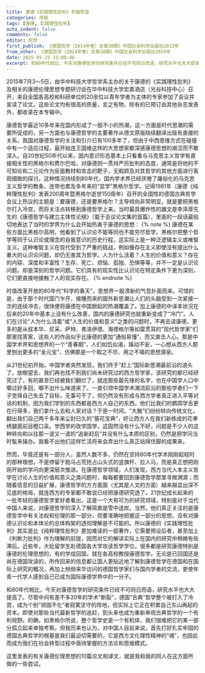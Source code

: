 ```yaml
---
title: 康德《实践理性批判》专辑导语
categories: 序跋
tags: [康德, 实践理性批判]
auto_indent: false
comments: false
editor: 皎然
first_publish: 《德国哲学（2014年卷）总第30期》中国社会科学出版社2015年
from_other: 《德国哲学（2014年卷）总第30期》中国社会科学出版社2015年
date: 2025-05-25 15:00:46
excerpt: 和80年代相比，今天对康德哲学的研究条件已经不可同日而语，研究水平也大大提高了。尽管中间有差不多20年的学术“断裂”，德国“古典”哲学整个被打入了冷宫，成为个别“顽固不化”者寂寞坚守的阵地，但实际上它正在积累自己东山再起的资本。即使对那些当代最新哲学的追赶，到头来也成为重新审视古典哲学的一个有利视野。
---
```

2015年7月3～5日，由华中科技大学哲学系主办的关于康德的《实践理性批判》及相关的康德伦理思想专题研讨会在华中科技大学宏嘉酒店（光谷科技中心）召开，来自全国各高校和科研单位的20余位以青年学者为主体的专家参加了会议并宣读了论文。这些论文均有很高的质量，言之有物，除有的已预订由其他杂志发表外，都收录在本专辑中。

康德哲学最近10多年来在国内形成了一股不小的热潮，这一方面是时代思潮的需要所促成的，另一方面也与康德哲学的主要著作从德文原版陆续翻译出版有直接的关系。我国对康德哲学的关注和引介已有100多年了，但由于中西思维方式在碰撞中有一个适应过程，最开始连王国维这样的大思想家都深感康德思想的艰涩而不敢深入。自20世纪50年代以来，国内意识形态基本上只看重与马克思主义哲学有直接相关性的黑格尔和费尔巴哈，对康德则一贯持严厉批判的态度，通常是将他的不可知论和二元论作为反面教材和攻击的靶子，无暇顾及对其哲学的其他方面进行客观细致的探讨。这种情况持续到80年代，国内学术界已经厌倦了庸俗化的马克思主义哲学的教条，连带也累及多年来的“显学”黑格尔哲学。记得1981年（康德《纯粹理性批判》发表200周年暨黑格尔逝世150周年）召开的全国性的德国古典哲学会议上热议的主题是：要康德，还是要黑格尔？主导倾向非常明显，就是要把黑格尔打入冷宫，而将关注点转移到康德哲学上来。当时最具爆炸性的雄文是李泽厚先生的《康德哲学与建立主体性论纲》（载于会议论文集的首篇），里面的一段话最贴切地表达了当时的学界为什么会开始热衷于康德的思想：
{% note %}
康德在某些方面比黑格尔高明，他看到了认识论不能等同也不能穷尽哲学。黑格尔把整个哲学等同于认识论或理念的自我意识的历史行程，这实际上是一种泛逻辑主义或唯智主义。这种唯智主义在现代受到了严重的挑战，例如像存在主义即使没有提出什么重大的认识论问题，却仍无害其为哲学。人为什么活着？人生的价值和意义？存在的内容、深度和丰富性？生存、死亡、烦恼、孤独、恐惧等等，并不一定是认识论问题，却是深刻的哲学问题。它们具有的现实性比认识论在特定条件下更为深刻，它们更直接地接触了人的现实存在。
{% endnote %}

时值改革开放的80年代“科学的春天”，思想界一股清新的气息扑面而来。可惜的是，由于那个时代国门乍开，接踵而来的国外新思潮让人们的头脑受到一次紧接一次的连续冲击，很快便将康德在中国掀起的热潮覆盖了。加上康德的中译本状况在后来的20年中基本上没有什么改善，国内的康德研究也就重新变成了“冷门”。人们在讨论“人为什么活着”或“人生的价值和意义”之类的问题时，不再去读康德，更多的是从叔本华、尼采、萨特、弗洛伊德、海德格尔等如雷贯耳的“现代哲学家”们那里找答案，这些人的作品似乎比康德的更加“通俗易懂”，而又直击人心。那是中国学术界和思想界的一个“青春期”，人们如饥似渴，躁动不安，一心想从西方人那里刨出更多的“金元宝”，仿佛那是一个取之不尽、用之不竭的思想源泉。

从21世纪初开始，中国学者突然发现，我们终于“赶上”国际新思潮最前沿的浪头了。放眼望去，我们再也找不到我们尚未研究过的西方哲学家，该研究的都已经研究过了，有的甚至已经被我们翻烂了，就连那些最先锋的名字，也在中国学人口中嚼过好多回，嚼不出什么味道来了。一直引领中国学术潮流前沿的那些学者们一下子觉得自己失去了目标，无事可干了，但仍然没有形成与西方学者真正进入平等对话的机制，因为我们学到的东西都是西方人自己的东西，他们比我们的鹦鹉学舌更在行得多，我们拿什么去和人家对话？于是一时间，“大腕”们纷纷转向传统文化，翻出我们自己两千多年来尘封已久的“葵花宝典”，好让西方人在我们新练成的花拳绣腿面前目瞪口呆。学西学的改学国学，这固然没有什么不好，问题是不少人的这种转向和以往那一波又一波的“追新赶后”并没有什么本质的区别，仍然是把学问当时髦来操办。我看不出他们这样忙活将来会弄出什么真正站得住脚的成果来。

然而，毕竟还是有一部分人，虽然人数不多，仍然在坚持80年代学术刚刚起程时的那种理想，不是停留于跑马占荒抢占山头式的竖旗杆、拉人马，而是真正想把刚刚开始的学问向更深层次推进。在康德哲学领域，人们发现，西方当代人本主义哲学在讨论人生的价值和意义之类问题时，每每都要回到康德哲学那里寻根溯源；而随着信息的日益扩展，康德哲学的方方面面（尤其是人文的方面）越来越显出深不见底的格局，就连西方的专家都不敢说已经把康德研究透了。21世纪成长起来的一批年轻的康德哲学爱好者看出，这是一个大有可为的研究领域，特别是对于当代中国人来说，对康德哲学的深入了解简直是雪中送炭。当然，他们真正关注的是康德哲学中有关法权和伦理的那一部分，但要准确地把握这一部分的思想，没有对康德认识论和本体论的总体构架的透彻理解是不可能的。所以康德的《实践理性批判》其实是比《纯粹理性批判》更加难读的一部著作，它需要预设后者，甚至加上《判断力批判》作为理解的前提，因而对它的解读实际上在国内的研究中稍微有些滞后。近些年，大批留学生赴德国各大学攻读哲学学位，很多都是研究康德特别是康德的伦理思想的，有的学成回国，就在各高校教授康德哲学。无论是已回国还是尚在德国攻读的，所传回来的信息都让国人更贴近地了解到康德哲学在德国和在国际上研究的概况，再加上频频来华访问的德国哲学家们与国内学者的交流，更使年青一代学人感到自己已成为国际康德学界中的一分子。

和80年代相比，今天对康德哲学的研究条件已经不可同日而语，研究水平也大大提高了。尽管中间有差不多20年的学术“断裂”，德国“古典”哲学整个被打入了冷宫，成为个别“顽固不化”者寂寞坚守的阵地，但实际上它正在积累自己东山再起的资本。即使对那些当代最新哲学的追赶，到头来也成为重新审视古典哲学的一个有利视野。的确，如黑格尔所说，整个哲学史是一个有机体，我们很难把它的某一部分孤立起来单独考察。但我历来也认为，对中国人目前来说，首先打好扎实牢固的德国古典哲学的根基是我们最迫切需要的，它是西方文化理性精神的“魂”，也因此而成为我们在社会转型过程中亟待掌握的方法论和思维模式。

这里发表的有关康德伦理思想的10篇论文和译文，就是我和我的同人在这方面所做的一些尝试。